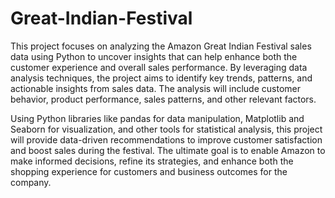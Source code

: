# Great-Indian-Festival

This project focuses on analyzing the Amazon Great Indian Festival sales data using Python to uncover insights that can help enhance both the customer experience and overall sales performance. By leveraging data analysis techniques, the project aims to identify key trends, patterns, and actionable insights from sales data. The analysis will include customer behavior, product performance, sales patterns, and other relevant factors.

Using Python libraries like pandas for data manipulation, Matplotlib and Seaborn for visualization, and other tools for statistical analysis, this project will provide data-driven recommendations to improve customer satisfaction and boost sales during the festival. The ultimate goal is to enable Amazon to make informed decisions, refine its strategies, and enhance both the shopping experience for customers and business outcomes for the company.
